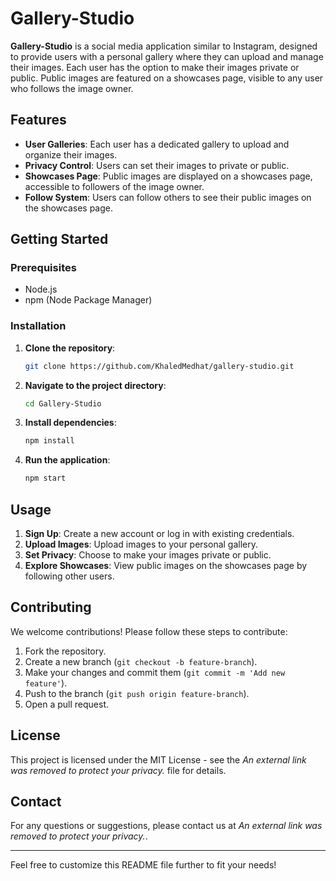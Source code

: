 # Gallery-Studio

**Gallery-Studio** is a social media application similar to Instagram, designed to provide users with a personal gallery where they can upload and manage their images. Each user has the option to make their images private or public. Public images are featured on a showcases page, visible to any user who follows the image owner.

## Features
- **User Galleries**: Each user has a dedicated gallery to upload and organize their images.
- **Privacy Control**: Users can set their images to private or public.
- **Showcases Page**: Public images are displayed on a showcases page, accessible to followers of the image owner.
- **Follow System**: Users can follow others to see their public images on the showcases page.

## Getting Started

### Prerequisites
- Node.js
- npm (Node Package Manager)

### Installation
1. **Clone the repository**:
    ```bash
    git clone https://github.com/KhaledMedhat/gallery-studio.git
    ```
2. **Navigate to the project directory**:
    ```bash
    cd Gallery-Studio
    ```
3. **Install dependencies**:
    ```bash
    npm install
    ```
4. **Run the application**:
    ```bash
    npm start
    ```

## Usage
1. **Sign Up**: Create a new account or log in with existing credentials.
2. **Upload Images**: Upload images to your personal gallery.
3. **Set Privacy**: Choose to make your images private or public.
4. **Explore Showcases**: View public images on the showcases page by following other users.

## Contributing
We welcome contributions! Please follow these steps to contribute:
1. Fork the repository.
2. Create a new branch (`git checkout -b feature-branch`).
3. Make your changes and commit them (`git commit -m 'Add new feature'`).
4. Push to the branch (`git push origin feature-branch`).
5. Open a pull request.

## License
This project is licensed under the MIT License - see the *An external link was removed to protect your privacy.* file for details.

## Contact
For any questions or suggestions, please contact us at *An external link was removed to protect your privacy.*.

---

Feel free to customize this README file further to fit your needs!
